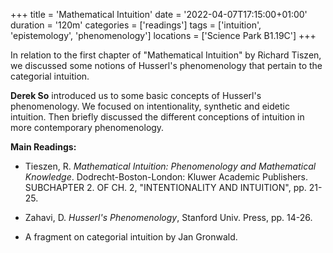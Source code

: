 +++
title = 'Mathematical Intuition'
date = '2022-04-07T17:15:00+01:00'
duration = '120m'
categories = ['readings']
tags = ['intuition', 'epistemology', 'phenomenology']
locations = ['Science Park B1.19C']
+++

In relation to the first chapter of "Mathematical Intuition" by Richard Tiszen, we discussed some notions of Husserl's phenomenology that pertain to the categorial intuition.

**Derek So** introduced us to some basic concepts of Husserl's phenomenology. We focused on intentionality, synthetic and eidetic intuition. Then briefly discussed the different conceptions of intuition in more contemporary phenomenology.

**Main Readings:**

- Tieszen, R. *Mathematical Intuition: Phenomenology and Mathematical Knowledge*. Dodrecht-Boston-London: Kluwer Academic Publishers. SUBCHAPTER 2. OF CH. 2, "INTENTIONALITY AND INTUITION", pp. 21-25.

- Zahavi, D. *Husserl's Phenomenology*, Stanford Univ. Press, pp. 14-26.

- A fragment on categorial intuition by Jan Gronwald.